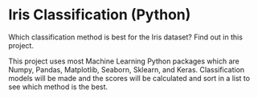 # Iris Classification (Python)
Which classification method is best for the Iris dataset? Find out in this project.

This project uses most Machine Learning Python packages which are Numpy, Pandas, Matplotlib, Seaborn, Sklearn, and Keras. Classification models will be made and the scores will be calculated and sort in a list to see which method is the best.

